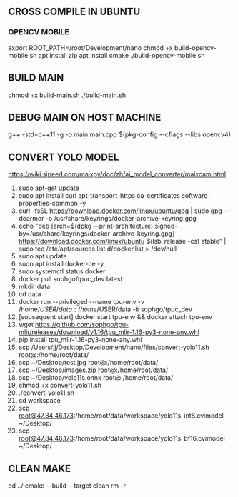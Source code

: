 ## CROSS COMPILE IN UBUNTU

### OPENCV MOBILE

export ROOT_PATH=/root/Development/nano
chmod +x build-opencv-mobile.sh
apt install zip
apt install cmake
./build-opencv-mobile.sh

## BUILD MAIN

chmod +x build-main.sh
./build-main.sh

## DEBUG MAIN ON HOST MACHINE

g++ -std=c++11 -g -o main main.cpp $(pkg-config --cflags --libs opencv4)

## CONVERT YOLO MODEL

https://wiki.sipeed.com/maixpy/doc/zh/ai_model_converter/maixcam.html

1. sudo apt-get update
2. sudo apt install curl apt-transport-https ca-certificates software-properties-common -y
3. curl -fsSL https://download.docker.com/linux/ubuntu/gpg | sudo gpg --dearmor -o /usr/share/keyrings/docker-archive-keyring.gpg
4. echo "deb [arch=$(dpkg --print-architecture) signed-by=/usr/share/keyrings/docker-archive-keyring.gpg] https://download.docker.com/linux/ubuntu $(lsb_release -cs) stable" | sudo tee /etc/apt/sources.list.d/docker.list > /dev/null
5. sudo apt update
6. sudo apt install docker-ce -y
7. sudo systemctl status docker
8. docker pull sophgo/tpuc_dev:latest
9. mkdir data
10. cd data
11. docker run --privileged --name tpu-env -v /home/$USER/data:/home/$USER/data -it sophgo/tpuc_dev
12. [subsequent start] docker start tpu-env && docker attach tpu-env
13. wget https://github.com/sophgo/tpu-mlir/releases/download/v1.16/tpu_mlir-1.16-py3-none-any.whl
14. pip install tpu_mlir-1.16-py3-none-any.whl
15. scp /Users/jj/Desktop/Development/nano/files/convert-yolo11.sh root@<server ip>:/home/root/data/
16. scp ~/Desktop/test.jpg root@<server ip>:/home/root/data/
17. scp ~/Desktop/images.zip root@<server ip>:/home/root/data/
18. scp ~/Desktop/yolo11s.onnx root@<server ip>:/home/root/data/
19. chmod +x convert-yolo11.sh
20. ./convert-yolo11.sh
21. cd workspace
22. scp root@47.84.46.173:/home/root/data/workspace/yolo11s_int8.cvimodel ~/Desktop/
23. scp root@47.84.46.173:/home/root/data/workspace/yolo11s_bf16.cvimodel ~/Desktop/

## CLEAN MAKE

cd ../
cmake --build <build-dir> --target clean
rm -r <build dir>
